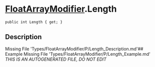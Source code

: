 # [FloatArrayModifier](Types/FloatArrayModifier.md).Length
`public int Length { get; }`
## Description
Missing File 'Types/FloatArrayModifier/P/Length_Description.md'## Example
Missing File 'Types/FloatArrayModifier/P/Length_Example.md'
*THIS IS AN AUTOGENERATED FILE, DO NOT EDIT*
